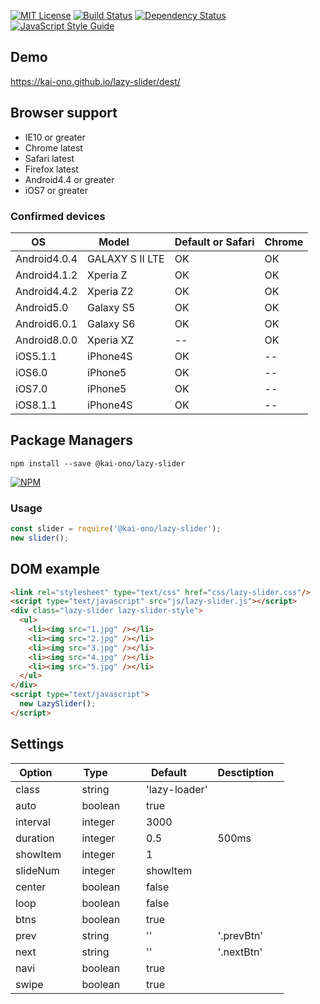 [![MIT License](http://img.shields.io/badge/license-MIT-blue.svg?style=flat)](LICENSE)
[![Build Status](https://travis-ci.org/kai-ono/lazy-slider.svg?branch=master)](https://travis-ci.org/kai-ono/lazy-slider)
[![Dependency Status](https://beta.gemnasium.com/badges/github.com/kai-ono/lazy-slider.svg)](https://beta.gemnasium.com/projects/github.com/kai-ono/lazy-slider)
[![JavaScript Style Guide](https://img.shields.io/badge/code_style-standard-brightgreen.svg)](https://standardjs.com)

## Demo
https://kai-ono.github.io/lazy-slider/dest/

## Browser support
* IE10 or greater
* Chrome latest
* Safari latest
* Firefox latest
* Android4.4 or greater
* iOS7 or greater

### Confirmed devices
| OS           | Model          | Default or Safari | Chrome |
| ------------ | -------------- | ----------------- | ------ |
| Android4.0.4 | GALAXY S Ⅱ LTE | OK                | OK     |
| Android4.1.2 | Xperia Z       | OK                | OK     |
| Android4.4.2 | Xperia Z2      | OK                | OK     |
| Android5.0   | Galaxy S5      | OK                | OK     |
| Android6.0.1 | Galaxy S6      | OK                | OK     |
| Android8.0.0 | Xperia XZ      | --                | OK     |
| iOS5.1.1     | iPhone4S       | OK                | --     |
| iOS6.0       | iPhone5        | OK                | --     |
| iOS7.0       | iPhone5        | OK                | --     |
| iOS8.1.1     | iPhone4S       | OK                | --     |

## Package Managers
```
npm install --save @kai-ono/lazy-slider
```
[![NPM](https://nodei.co/npm/@kai-ono/lazy-slider.png)](https://nodei.co/npm/@kai-ono/lazy-slider/)

### Usage
```javascript
const slider = require('@kai-ono/lazy-slider');
new slider();
```

## DOM example
```html
<link rel="stylesheet" type="text/css" href="css/lazy-slider.css"/>
<script type="text/javascript" src="js/lazy-slider.js"></script>
<div class="lazy-slider lazy-slider-style">
  <ul>
    <li><img src="1.jpg" /></li>
    <li><img src="2.jpg" /></li>
    <li><img src="3.jpg" /></li>
    <li><img src="4.jpg" /></li>
    <li><img src="5.jpg" /></li>
  </ul>
</div>
<script type="text/javascript">
  new LazySlider();
</script>
```

## Settings
| Option        | Type           | Default       | Desctiption   |
| ------------- | -------------- | ------------- | ------------- |
| class         | string         | 'lazy-loader' |               |
| auto          | boolean        | true          |               |
| interval      | integer        | 3000          |               |
| duration      | integer        | 0.5           | 500ms         |
| showItem      | integer        | 1             |               |
| slideNum      | integer        | showItem      |               |
| center        | boolean        | false         |               |
| loop          | boolean        | false         |               |
| btns          | boolean        | true          |               |
| prev          | string         | ''            | '.prevBtn'    |
| next          | string         | ''            | '.nextBtn'    |
| navi          | boolean        | true          |               |
| swipe         | boolean        | true          |               |
